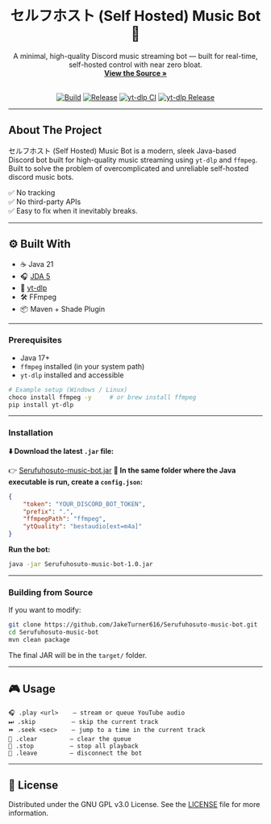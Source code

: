 <a name="readme-top"></a>

<br />
<div align="center">
  <h1>セルフホスト (Self Hosted) Music Bot 🎵</h1>
  <p align="center">
    A minimal, high-quality Discord music streaming bot — built for real-time, self-hosted control with near zero bloat.
    <br />
    <a href="https://github.com/JakeTurner616/Serufuhosuto-music-bot"><strong>View the Source »</strong></a>
    <br /><br />
  </p>

  <!-- ✅ Pure Markdown badge block (no HTML artifacts) -->
  <p align="center">

  [![Build](https://img.shields.io/github/actions/workflow/status/JakeTurner616/Serufuhosuto-music-bot/manual-release.yml?label=Build&style=for-the-badge)](https://github.com/JakeTurner616/Serufuhosuto-music-bot/actions/workflows/manual-release.yml "Build Status")
  [![Release](https://img.shields.io/github/v/release/JakeTurner616/Serufuhosuto-music-bot?label=Release&style=for-the-badge)](https://github.com/JakeTurner616/Serufuhosuto-music-bot/releases "Latest Release")
  [![yt-dlp CI](https://img.shields.io/github/actions/workflow/status/yt-dlp/yt-dlp/core.yml?branch=master&label=yt-dlp%20Build&style=for-the-badge)](https://github.com/yt-dlp/yt-dlp/actions "yt-dlp CI")
  [![yt-dlp Release](https://img.shields.io/github/v/release/yt-dlp/yt-dlp?color=brightgreen&label=yt-dlp%20latest&style=for-the-badge)](https://github.com/yt-dlp/yt-dlp/releases "yt-dlp Latest")
  </p>
</div>

---

## About The Project

セルフホスト (Self Hosted) Music Bot is a modern, sleek Java-based Discord bot built for high-quality music streaming using `yt-dlp` and `ffmpeg`. Built to solve the problem of overcomplicated and unreliable self-hosted discord music bots.


✅ No tracking  
✅ No third-party APIs  
✅ Easy to fix when it inevitably breaks.


---

## ⚙️ Built With

- ☕ Java 21  
- 🎧 [JDA 5](https://github.com/discord-jda/JDA)  
- 🧪 [yt-dlp](https://github.com/yt-dlp/yt-dlp)  
- 🛠 FFmpeg  
- 📦 Maven + Shade Plugin 

---

### Prerequisites

- Java 17+
- `ffmpeg` installed (in your system path)
- `yt-dlp` installed and accessible

```bash
# Example setup (Windows / Linux)
choco install ffmpeg -y     # or brew install ffmpeg
pip install yt-dlp
````

---

### Installation

**⬇️ Download the latest `.jar` file:**

👉 [Serufuhosuto-music-bot.jar](https://github.com/JakeTurner616/Serufuhosuto-music-bot/releases/latest)
**📁 In the same folder where the Java executable is run, create a `config.json`:**

```json
{
    "token": "YOUR_DISCORD_BOT_TOKEN",
    "prefix": ".",
    "ffmpegPath": "ffmpeg",
    "ytQuality": "bestaudio[ext=m4a]"
}
```

**Run the bot:**

```bash
java -jar Serufuhosuto-music-bot-1.0.jar
```

---

### Building from Source

If you want to modify:

```bash
git clone https://github.com/JakeTurner616/Serufuhosuto-music-bot.git
cd Serufuhosuto-music-bot
mvn clean package
```

The final JAR will be in the `target/` folder.

---

## 🎮 Usage

```text
🎧 .play <url>    – stream or queue YouTube audio
⏭ .skip          – skip the current track
⏩ .seek <sec>    – jump to a time in the current track
🧹 .clear         – clear the queue
🛑 .stop          – stop all playback
👋 .leave         – disconnect the bot
```




---

## 📜 License

Distributed under the GNU GPL v3.0 License. See the [LICENSE](LICENSE) file for more information.


